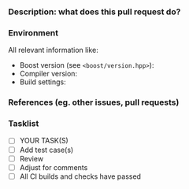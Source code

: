 ### Description: what does this pull request do?

### Environment

All relevant information like:

- Boost version (see `<boost/version.hpp>`):
- Compiler version:
- Build settings:

### References (eg. other issues, pull requests)

### Tasklist

- [ ] YOUR TASK(S)
- [ ] Add test case(s)
- [ ] Review
- [ ] Adjust for comments
- [ ] All CI builds and checks have passed
